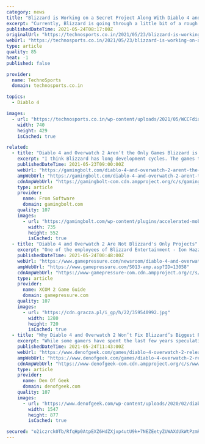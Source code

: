 ```yaml
---
category: news
title: "Blizzard is Working on a Secret Project Along With Diablo 4 and Overwatch 2"
excerpt: "Currently, Blizzard is going through a little bit of a rough transition period. At BlizzCon 2019, the DIABLO IV and Overwatch 2 were announced, but both the game’s progress seems very slow, and ..."
publishedDateTime: 2021-05-24T08:17:00Z
originalUrl: "https://technosports.co.in/2021/05/23/blizzard-is-working-on-a-secret-project-along-with-diablo-4-and-overwatch-2/"
webUrl: "https://technosports.co.in/2021/05/23/blizzard-is-working-on-a-secret-project-along-with-diablo-4-and-overwatch-2/"
type: article
quality: 85
heat: -1
published: false

provider:
  name: TechnoSports
  domain: technosports.co.in

topics:
  - Diablo 4

images:
  - url: "https://technosports.co.in/wp-content/uploads/2021/05/WCCFdiablo4.jpg"
    width: 740
    height: 429
    isCached: true

related:
  - title: "Diablo 4 and Overwatch 2 Aren’t the Only Games Blizzard is Working on"
    excerpt: "I think Blizzard has long development cycles. The games that we make are not games that are produced and turned around quickly in a year or two. People have seen what’s in the works with Diablo 4, ..."
    publishedDateTime: 2021-05-23T09:00:00Z
    webUrl: "https://gamingbolt.com/diablo-4-and-overwatch-2-arent-the-only-games-blizzard-is-working-on"
    ampWebUrl: "https://gamingbolt.com/diablo-4-and-overwatch-2-arent-the-only-games-blizzard-is-working-on/amp"
    cdnAmpWebUrl: "https://gamingbolt-com.cdn.ampproject.org/c/s/gamingbolt.com/diablo-4-and-overwatch-2-arent-the-only-games-blizzard-is-working-on/amp"
    type: article
    provider:
      name: From Software
      domain: gamingbolt.com
    quality: 107
    images:
      - url: "https://gamingbolt.com/wp-content/plugins/accelerated-mobile-pages/images/SD-default-image.png"
        width: 735
        height: 552
        isCached: true
  - title: "Diablo 4 and Overwatch 2 Are Not Blizzard's Only Projects"
    excerpt: "One of the employees of Blizzard Entertainment - Ion Hazzikostas, i.e. the director of WoW - admitted in a press interview that apart from Diablo 4 and Overwatch 2, the aforementioned studio is also ..."
    publishedDateTime: 2021-05-24T00:48:00Z
    webUrl: "https://www.gamepressure.com/newsroom/diablo-4-and-overwatch-2-are-not-blizzards-only-projects/z83302"
    ampWebUrl: "https://www.gamepressure.com/S013-amp.asp?ID=13058"
    cdnAmpWebUrl: "https://www-gamepressure-com.cdn.ampproject.org/c/s/www.gamepressure.com/S013-amp.asp?ID=13058"
    type: article
    provider:
      name: XCOM 2 Game Guide
      domain: gamepressure.com
    quality: 107
    images:
      - url: "https://cdn.gracza.pl/i_gp/h/22/359540992.jpg"
        width: 1280
        height: 720
        isCached: true
  - title: "Why Diablo 4 and Overwatch 2 Won’t Fix Blizzard’s Biggest Problem"
    excerpt: "While some gamers have spent the last few years speculating that Blizzard’s string of public problems (which includes layoffs, botched remasters, delays, employee departures, and a series of PR ..."
    publishedDateTime: 2021-05-24T11:43:00Z
    webUrl: "https://www.denofgeek.com/games/diablo-4-overwatch-2-release-blizzard-problems-trouble/"
    ampWebUrl: "https://www.denofgeek.com/games/diablo-4-overwatch-2-release-blizzard-problems-trouble/?amp"
    cdnAmpWebUrl: "https://www-denofgeek-com.cdn.ampproject.org/c/s/www.denofgeek.com/games/diablo-4-overwatch-2-release-blizzard-problems-trouble/?amp"
    type: article
    provider:
      name: Den Of Geek
      domain: denofgeek.com
    quality: 107
    images:
      - url: "https://www.denofgeek.com/wp-content/uploads/2020/02/diablo-4-updates.jpg?fit=1547%2C877"
        width: 1547
        height: 877
        isCached: true

secured: "o2iczrck0Tb/RfqHp0AtpEXZ6HdZXjxp4utU9k+7NEZEetyZUWAXdUkWtPzmRJX3Ll3CTGGP4QSjnlApcwJXJJ8PCFlSMEqIXuIaPiUwUx7foc28AfQ680TiFbHCfhEOjEtsFjkq82565gBWzRFfAfarxcXO8/eFER3pSWmPnIETt+Y67F6tGH5QzhcIQ0xUrtsaP074KAaOMkWn3zwIkNtNOQyTNnoGaDILBjkpmiqWusCIej7CB5VuqK+h9PMIVekwhi+HupyEN+huYXjqxj8tAJieJEZvl+uZRz2z/7gfMw1ylEsc1ysjLmGFbO53dI8thkAIXzf5VO8t/dCfSOeGrkWSYg7ZEtUG6A5OhDY=;CjV5PcK/Kzhzz0WIgZNefg=="
---
```


